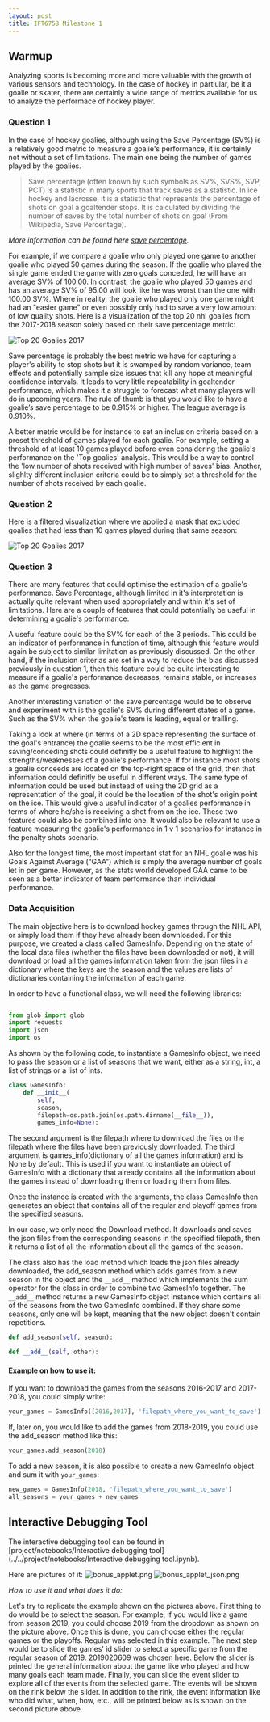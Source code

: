 ```yaml
---
layout: post
title: IFT6758 Milestone 1
---
```


## Warmup
Analyzing sports is becoming more and more valuable with the growth of various sensors and technology. In the case of hockey in partiular, be it a goalie or skater, there are certainly a wide range of metrics available for us to analyze the performace of hockey player.

### Question 1
In the case of hockey goalies, although using the Save Percentage (SV%) is a relatively good metric to measure a goalie's performance, it is certainly not without a set of limitations. The main one being the number of games played by the goalies.

> Save percentage (often known by such symbols as SV%, SVS%, SVP, PCT) is a statistic in many sports that track saves as a statistic. In ice hockey and lacrosse, it is a statistic that represents the percentage of shots on goal a goaltender stops. It is calculated by dividing the number of saves by the total number of shots on goal (From Wikipedia, Save Percentage).

*More information can be found here [save percentage](https://en.wikipedia.org/wiki/Save_percentage).*

For example, if we compare a goalie who only played one game to another goalie who played 50 games during the season. If the goalie who played the single game ended the game with zero goals conceded, he will have an average SV% of 100.00. In contrast, the goalie who played 50 games and has an average SV% of 95.00 will look like he was worst than the one with 100.00 SV%. Where in reality, the goalie who played only one game might had an "easier game" or even possibly only had to save a very low amount of low quality shots. Here is a visualization of the top 20 nhl goalies from the 2017-2018 season solely based on their save percentage metric:

![Top 20 Goalies 2017](/public/top-goalies-nomask.png)

Save percentage is probably the best metric we have for capturing a player's ability to stop shots but it is swamped by random variance, team effects and potentially sample size issues that kill any hope at meaningful confidence intervals. It leads to very little repeatability in goaltender performance, which makes it a struggle to forecast what many players will do in upcoming years.
The rule of thumb is that you would like to have a goalie’s save percentage to be 0.915% or higher. The league average is 0.910%.


A better metric would be for instance to set an inclusion criteria based on a preset threshold of games played for each goalie. For example, setting a threshold of at least 10 games played before even considering the goalie's performance on the 'Top goalies' analysis. This would be a way to control the 'low number of shots received with high number of saves' bias. Another, slighlty different inclusion criteria could be to simply set a threshold for the number of shots received by each goalie.

### Question 2
Here is a filtered visualization where we applied a mask that excluded goalies that had less than 10 games played during that same season:

![Top 20 Goalies 2017](/public/top-goalies-mask.png)


### Question 3
There are many features that could optimise the estimation of a goalie's performance. Save Percentage, although limited in it's interpretation is actually quite relevant when used appropriately and within it's set of limitations. Here are a couple of features that could potentially be useful in determining a goalie's performance.

A useful feature could be the SV% for each of the 3 periods. This could be an indicator of performance in function of time, although this feature would again be subject to similar limitation as previously discussed. On the other hand, if the inclusion criterias are set in a way to reduce the bias discussed previously in question 1, then this feature could be quite interesting to measure if a goalie's performance decreases, remains stable, or increases as the game progresses.

Another interesting variation of the save percentage would be to observe and experiment with is the goalie's SV% during different states of a game. Such as the SV% when the goalie's team is leading, equal or trailling.

Taking a look at where (in terms of a 2D space representing the surface of the goal's entrance) the goalie seems to be the most efficient in saving/conceding shots could definitly be a useful feature to highlight the strengths/weaknesses of a goalie's performance. If for instance most shots a goalie conceeds are located on the top-right space of the grid, then that information could definitly be useful in different ways. The same type of information could be used but instead of using the 2D grid as a representation of the goal, it could be the location of the shot's origin point on the ice. This would give a useful indicator of a goalies performance in terms of where he/she is receiving a shot from on the ice. These two features could also be combined into one. It would also be relevant to use a feature measuring the goalie's performance in 1 v 1 scenarios for instance in the penalty shots scenario.

Also for the longest time, the most important stat for an NHL goalie was his Goals Against Average (“GAA”) which is simply the average number of goals let in per game. However, as the stats world developed GAA came to be seen as a better indicator of team performance than individual performance.

### Data Acquisition
The main objective here is to download hockey games through the NHL API, or simply load them if they have already been downloaded. For this purpose, we created a class called GamesInfo. Depending on the state of the local data files (whether the files have been downloaded or not), it will download or load all the games information taken from the json files in a dictionary where the keys are the season and the values are lists of dictionaries containing the information of each game.

In order to have a functional class, we will need the following libraries:

```python

from glob import glob
import requests
import json
import os

```

As shown by the following code, to instantiate a GamesInfo object, we need to pass the season or a list of seasons that we want, either as a string, int, a list of strings or a list of ints.


```python
class GamesInfo:
    def __init__(
        self,
        season,
        filepath=os.path.join(os.path.dirname(__file__)),
        games_info=None):
```


The second argument is the filepath
where to download the files or the filepath where the files have been previously downloaded. The third argument is games_info(dictionary of all the
games information) and is None by default. This is used if you want to instantiate an object of GamesInfo with a
dictionary that already contains all the information about the games instead of downloading them or loading them from
files.

Once the instance is created with the arguments, the class GamesInfo then generates an object
that contains all of the regular and playoff games from the specified seasons.

In our case, we only need the Download method. It downloads and saves the json files from the corresponding seasons in the specified filepath, then it returns a list of all the information about all the games of the season.

The class also has the load method which loads the json files already downloaded, the add_season method which adds
games from a new season in the object and the ```__add__``` method which implements the sum operator for the class in order
to combine two GamesInfo together. The ```__add__``` method returns a new GamesInfo object instance which contains all of the seasons from the two GamesInfo combined. If they share some seasons, only one will be kept, meaning that the new object
doesn't contain repetitions.

```python
def add_season(self, season):
```

```python
def __add__(self, other):
```

#### Example on how to use it:
If you want to download the games from the seasons 2016-2017 and 2017-2018, you could simply write:
```python
your_games = GamesInfo([2016,2017], 'filepath_where_you_want_to_save')
```

If, later on, you would like to add the games from 2018-2019, you could use the add_season method like this:

```python
your_games.add_season(2018)
```

To add a new season, it is also possible to create a new GamesInfo object and sum it with ``your_games``:
```python
new_games = GamesInfo(2018, 'filepath_where_you_want_to_save')
all_seasons = your_games + new_games
```

## Interactive Debugging Tool
The interactive debugging tool can be found in [project/notebooks/Interactive debugging tool](../../project/notebooks/Interactive debugging tool.ipynb).

Here are pictures of it:
![bonus_applet.png](/public/bonus_applet.png)
![bonus_applet_json.png](/public/bonus_applet_json.png)

*How to use it and what does it do:*

Let's try to replicate the example shown on the pictures above. First thing to do would be to select the season. For example, if you would like a game from season 2019, you could choose
2019 from the dropdown as shown on the picture above. Once this is done, you can choose either the regular games or the
playoffs. Regular was selected in this example. The next step would be to slide the games' id slider to select a specific
game from the regular season of 2019. 2019020609 was chosen here. Below the slider is printed the general information about the game like who played
and how many goals each team made. Finally, you can slide the event slider to explore all of the events from the
selected game. The events will be shown on the rink below the slider. In addition to the rink, the event information like
who did what, when, how, etc., will be printed below as is shown on the second picture above.
